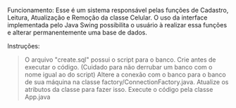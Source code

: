 Funcionamento:
Esse é um sistema responsável pelas funções de Cadastro, Leitura, Atualização e Remoção da classe Celular.
O uso da interface implementada pelo Java Swing possibilita o usuário à realizar essa funções e alterar permanentemente uma base de dados.

Instruções:
> O arquivo "create.sql" possui o script para o banco. Crie antes de executar o código. (Cuidado para não derrubar um banco com o nome igual ao do script)
> Altere a conexão com o banco para o banco de sua máquina na classe factory/ConnectionFactory.java. Atualize os atributos da classe para fazer isso.
> Execute o código pela classe App.java